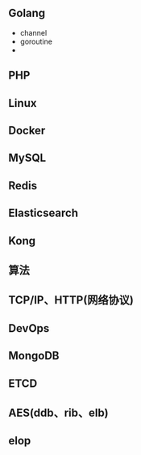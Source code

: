 ## Golang

* channel
* goroutine
* 

## PHP

## Linux

## Docker

## MySQL

## Redis

## Elasticsearch

## Kong

## 算法

## TCP/IP、HTTP(网络协议)

## DevOps

## MongoDB

## ETCD

## AES(ddb、rib、elb)

## elop



